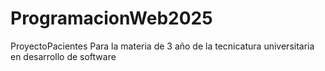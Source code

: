 # ProgramacionWeb2025
ProyectoPacientes
Para la materia de 3 año de la tecnicatura universitaria en desarrollo de software 


